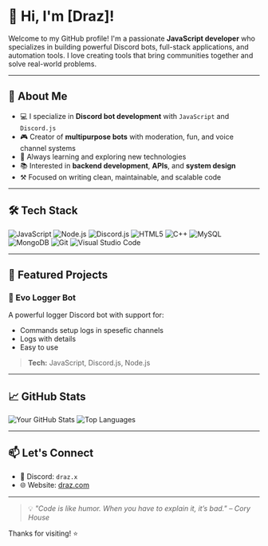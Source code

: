 # 👋 Hi, I'm [Draz]!

Welcome to my GitHub profile! I'm a passionate **JavaScript developer** who specializes in building powerful Discord bots, full-stack applications, and automation tools. I love creating tools that bring communities together and solve real-world problems.

---

## 🚀 About Me

- 💻 I specialize in **Discord bot development** with `JavaScript` and `Discord.js`
- 🎮 Creator of **multipurpose bots** with moderation, fun, and voice channel systems
- 🧠 Always learning and exploring new technologies
- 📚 Interested in **backend development**, **APIs**, and **system design**
- ⚒️ Focused on writing clean, maintainable, and scalable code

---

## 🛠️ Tech Stack

![JavaScript](https://img.shields.io/badge/-JavaScript-black?style=flat-square&logo=javascript)
![Node.js](https://img.shields.io/badge/-Node.js-black?style=flat-square&logo=node.js)
![Discord.js](https://img.shields.io/badge/-Discord.js-5865F2?style=flat-square&logo=discord)
![HTML5](https://img.shields.io/badge/-HTML5-E34F26?style=flat-square&logo=html5&logoColor=white)
![C++](https://img.shields.io/badge/-C++-00599C?style=flat-square&logo=c%2B%2B&logoColor=white)
![MySQL](https://img.shields.io/badge/-MySQL-4479A1?style=flat-square&logo=mysql&logoColor=white)
![MongoDB](https://img.shields.io/badge/-MongoDB-black?style=flat-square&logo=mongodb)
![Git](https://img.shields.io/badge/-Git-black?style=flat-square&logo=git)
![Visual Studio Code](https://img.shields.io/badge/-VS%20Code-007ACC?style=flat-square&logo=visual-studio-code)

---

## 📌 Featured Projects

### 🔹 Evo Logger Bot
A powerful logger Discord bot with support for:
- Commands setup logs in spesefic channels
- Logs with details
- Easy to use

> **Tech:** JavaScript, Discord.js, Node.js  

---

## 📈 GitHub Stats

![Your GitHub Stats](https://github-readme-stats.vercel.app/api?username=yourusername&show_icons=true&theme=radical)
![Top Languages](https://github-readme-stats.vercel.app/api/top-langs/?username=yourusername&layout=compact&theme=radical)

---

## 📫 Let's Connect

- 💬 Discord: `draz.x`
- 🌐 Website: [draz.com](https://draz.netlify.app/)

---

> 💡 *"Code is like humor. When you have to explain it, it’s bad." – Cory House*

Thanks for visiting! ⭐
